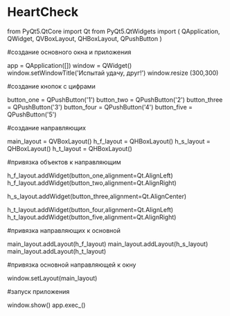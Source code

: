 # HeartCheck
from PyQt5.QtCore import Qt
from PyQt5.QtWidgets import (
    QApplication,
    QWidget,
    QVBoxLayout,
    QHBoxLayout,
    QPushButton
)

#создание основного окна и приложения 

app = QApplication([])
window = QWidget()
window.setWindowTitle('Испытай удачу, друг!')
window.resize (300,300)

#создание кнопок с цифрами

button_one = QPushButton('1')
button_two = QPushButton('2')
button_three = QPushButton('3')
button_four = QPushButton('4')
button_five = QPushButton('5')

#создание направляющих

main_layout = QVBoxLayout()
h_f_layout = QHBoxLayout()
h_s_layout = QHBoxLayout()
h_t_layout = QHBoxLayout()

#привязка объектов к направляющим

h_f_layout.addWidget(button_one,alignment=Qt.AlignLeft)
h_f_layout.addWidget(button_two,alignment=Qt.AlignRight)

h_s_layout.addWidget(button_three,alignment=Qt.AlignCenter)

h_t_layout.addWidget(button_four,alignment=Qt.AlignLeft)
h_t_layout.addWidget(button_five,alignment=Qt.AlignRight)

#привязка направляющих к основной

main_layout.addLayout(h_f_layout)
main_layout.addLayout(h_s_layout)
main_layout.addLayout(h_t_layout)

#привязка основной направляющей к окну

window.setLayout(main_layout)

#запуск приложения

window.show()
app.exec_()
